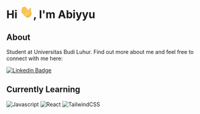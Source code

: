 # Hi <img width="35" src="https://github.com/1999AZZAR/1999AZZAR/blob/main/resources/img/waving.gif">, I'm Abiyyu

## About

Student at Universitas Budi Luhur. Find out more about me and feel free to connect with me here:

[![Linkedin Badge](https://img.shields.io/badge/-rifandani-blue?style=flat-square&logo=Linkedin&logoColor=white&link=https://www.linkedin.com/in/abiyyu-dhiyaul-haq-333575268/)](https://www.linkedin.com/in/abiyyu-dhiyaul-haq-333575268/)


## Currently Learning

![Javascript](https://img.shields.io/badge/Javascript-Language-EDF24B?style=for-the-badge&logo=javascript)
![React](https://img.shields.io/badge/React-Frontend-61DAFB?style=for-the-badge&logo=react)
![TailwindCSS](https://img.shields.io/badge/TailwindCSS-CSS-38B2AC?style=for-the-badge&logo=tailwind-css)
